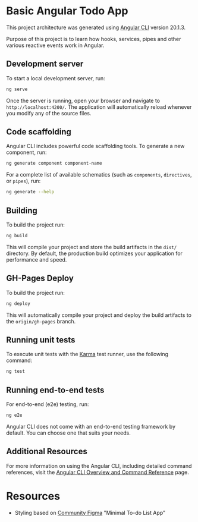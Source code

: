 # Basic Angular Todo App

This project architecture was generated using [Angular CLI](https://github.com/angular/angular-cli) version 20.1.3.

Purpose of this project is to learn how hooks, services, pipes and other various reactive events work in Angular.

## Development server

To start a local development server, run:

```bash
ng serve
```

Once the server is running, open your browser and navigate to `http://localhost:4200/`. The application will automatically reload whenever you modify any of the source files.

## Code scaffolding

Angular CLI includes powerful code scaffolding tools. To generate a new component, run:

```bash
ng generate component component-name
```

For a complete list of available schematics (such as `components`, `directives`, or `pipes`), run:

```bash
ng generate --help
```

## Building

To build the project run:

```bash
ng build
```

This will compile your project and store the build artifacts in the `dist/` directory. By default, the production build optimizes your application for performance and speed.

## GH-Pages Deploy

To build the project run:

```bash
ng deploy
```

This will automatically compile your project and deploy the build artifacts to the `origin/gh-pages` branch.

## Running unit tests

To execute unit tests with the [Karma](https://karma-runner.github.io) test runner, use the following command:

```bash
ng test
```

## Running end-to-end tests

For end-to-end (e2e) testing, run:

```bash
ng e2e
```

Angular CLI does not come with an end-to-end testing framework by default. You can choose one that suits your needs.

## Additional Resources

For more information on using the Angular CLI, including detailed command references, visit the [Angular CLI Overview and Command Reference](https://angular.dev/tools/cli) page.

# Resources

- Styling based on [Community Figma](https://www.figma.com/design/1VMMwMsxQ2dj7EQFfAED0c) "Minimal To-do List App"
